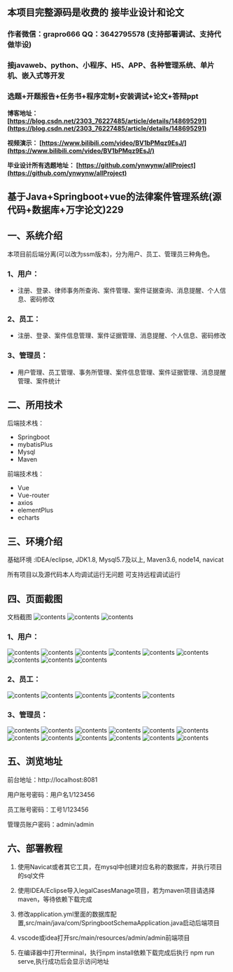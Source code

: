 ## 本项目完整源码是收费的  接毕业设计和论文

### 作者微信：grapro666 QQ：3642795578 (支持部署调试、支持代做毕设)

### 接javaweb、python、小程序、H5、APP、各种管理系统、单片机、嵌入式等开发

### 选题+开题报告+任务书+程序定制+安装调试+论文+答辩ppt

**博客地址：
[https://blog.csdn.net/2303_76227485/article/details/148695291](https://blog.csdn.net/2303_76227485/article/details/148695291)**

**视频演示：
[https://www.bilibili.com/video/BV1bPMqz9EsJ/](https://www.bilibili.com/video/BV1bPMqz9EsJ/)**

**毕业设计所有选题地址：
[https://github.com/ynwynw/allProject](https://github.com/ynwynw/allProject)**

## 基于Java+Springboot+vue的法律案件管理系统(源代码+数据库+万字论文)229
## 一、系统介绍
本项目前后端分离(可以改为ssm版本)，分为用户、员工、管理员三种角色。
### 1、用户：
- 注册、登录、律师事务所查询、案件管理、案件证据查询、消息提醒、个人信息、密码修改
### 2、员工：
- 注册、登录、案件信息管理、案件证据管理、消息提醒、个人信息、密码修改
### 3、管理员：
- 用户管理、员工管理、事务所管理、案件信息管理、案件证据管理、消息提醒管理、案件统计
## 二、所用技术
后端技术栈：
- Springboot
- mybatisPlus
- Mysql
- Maven

前端技术栈：
- Vue
- Vue-router
- axios
- elementPlus
- echarts

## 三、环境介绍
基础环境 :IDEA/eclipse, JDK1.8, Mysql5.7及以上, Maven3.6, node14, navicat

所有项目以及源代码本人均调试运行无问题 可支持远程调试运行

## 四、页面截图
文档截图
![contents](./picture/picture0.png)
![contents](./picture/picture00.png)
![contents](./picture/picture000.png)
### 1、用户：
![contents](./picture/picture1.png)
![contents](./picture/picture2.png)
![contents](./picture/picture3.png)
![contents](./picture/picture4.png)
![contents](./picture/picture5.png)
![contents](./picture/picture6.png)
![contents](./picture/picture7.png)
![contents](./picture/picture8.png)
![contents](./picture/picture9.png)
### 2、员工：
![contents](./picture/picture10.png)
![contents](./picture/picture11.png)
![contents](./picture/picture12.png)
![contents](./picture/picture13.png)
![contents](./picture/picture14.png)
### 3、管理员：
![contents](./picture/picture15.png)
![contents](./picture/picture16.png)
![contents](./picture/picture17.png)
![contents](./picture/picture18.png)
![contents](./picture/picture19.png)
![contents](./picture/picture20.png)
![contents](./picture/picture21.png)
![contents](./picture/picture22.png)
![contents](./picture/picture23.png)
![contents](./picture/picture24.png)
![contents](./picture/picture25.png)
![contents](./picture/picture26.png)

## 五、浏览地址
前台地址：http://localhost:8081

用户账号密码：用户名1/123456

员工账号密码：工号1/123456

管理员账户密码：admin/admin


## 六、部署教程
1. 使用Navicat或者其它工具，在mysql中创建对应名称的数据库，并执行项目的sql文件

2. 使用IDEA/Eclipse导入legalCasesManage项目，若为maven项目请选择maven，等待依赖下载完成

3. 修改application.yml里面的数据库配置,src/main/java/com/SpringbootSchemaApplication.java启动后端项目

4. vscode或idea打开src/main/resources/admin/admin前端项目

5. 在编译器中打开terminal，执行npm install依赖下载完成后执行 npm run serve,执行成功后会显示访问地址
